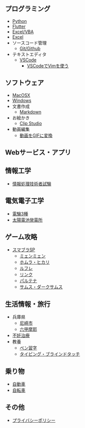 ## プログラミング

- [Python](./python/index.md)
- [Flutter](./flutter/index.md)
- [Excel/VBA](./excel-vba/index.md)
- [Excel](./excel/index.md)
- ソースコード管理
    - [Git/Github](./git/index.md)
- テキストエディタ
    - [VSCode](./vscode/index.md)
        -  [VSCodeでVimを使う](./vscode/vscode-vim.md)
        
## ソフトウェア

- [MacOSX](./macosx/index.md)
- [Windows](./windows/index.md)
- 文書作成
    - [Markdown](./git/markdown.md)
- お絵かき
    - [Clip Studio](./clipstudio/index.md)
- 動画編集
    - [動画をGIFに変換](./movie-photo-edit/movie-to-gif.md)

## Webサービス・アプリ



## 情報工学

- [情報処理技術者試験](./it/index.md)

## 電気電子工学

- [電験3種](./electricity/denken/index.md)
- [太陽電池発電所](./electricity/solar/index.md)



## ゲーム攻略

- [スマブラSP](./game/smash-bros/minmin.md)
    - [ミェンミェン](./game/smash-bros/minmin.md)
    - [ホムラ・ヒカリ](./game/smash-bros/homurahikari.md)
    - [ルフレ](./game/smash-bros/reflet.md)
    - [リンク](./game/smash-bros/link.md)
    - [パルテナ](./game/smash-bros/palutena.md)
    - [サムス・ダークサムス](./game/smash-bros/samus.md)

## 生活情報・旅行

- 兵庫県
    - [尼崎市](./life/hyogo-amagasaki.md)
    - [六甲摩耶](./trip/hyogo-rokko-maya.md)
- [不妊治療](./life/infertility_treatment.md)
- 教養
    - [ペン習字](./life/penmanship.md)
    - [タイピング・ブラインドタッチ](./life/typing-blind-touch.md)

## 乗り物

- [自動車](./car/index.md)
- [自転車](./bicycle/index.md)

## その他

- [プライバシーポリシー](policy.md)


